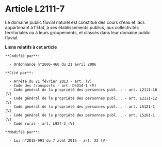 # Article L2111-7

Le domaine public fluvial naturel est constitué des cours d'eau et lacs appartenant à l'Etat, à ses établissements publics,
aux collectivités territoriales ou à leurs groupements, et classés dans leur domaine public fluvial.

**Liens relatifs à cet article**

	**Codifié par**:

	  - Ordonnance n°2006-460 du 21 avril 2006

	**Cité par**:

	  - Arrêté du 21 février 2013 - art. (V)
	  - Code des transports - art. D4314-1 (V)
	  - Code général de la propriété des personnes publ... - art. L2111-10 (V)
	  - Code général de la propriété des personnes publ... - art. L2111-12 (V)
	  - Code général de la propriété des personnes publ... - art. L5121-1 (V)
	  - Code général de la propriété des personnes publ... - art. L5261-1 (V)
	  - Code rural - art. L924-2 (V)

	**Modifié par**:

	  - Loi n°2015-991 du 7 août 2015 - art. 22 (V)
